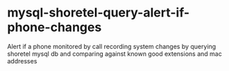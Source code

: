 # mysql-shoretel-query-alert-if-phone-changes
Alert if a phone monitored by call recording system changes by querying shoretel mysql db and comparing against known good extensions and mac addresses
